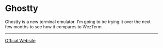 # Ghostty

Ghostty is a new terminal emulator. I'm going to be trying it over the next few
months to see how it compares to WezTerm.

---

[Offical Website](https://ghostty.org/)
